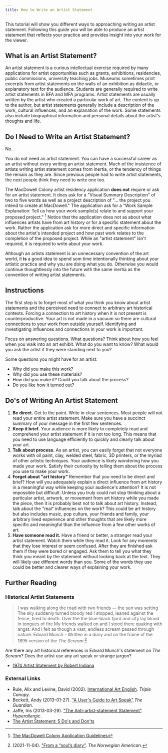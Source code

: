 ```yaml
---
title: How to Write an Artist Statement
---
```


This tutorial will show you different ways to approaching writing an artist statement. Following this guide you will be able to produce an artist statement that reflects your practice and provides insight into your work for the viewer.

## What is an Artist Statement?

An artist statement is a curious intellectual exercise required by many applications for artist opportunities such as grants, exhibitions, residencies, public commissions, university teaching jobs. Museums sometimes print excerpts from artist statements on the walls of an exhibition as didactic, or explanatory text for the audience. Students are generally required to write artist statements in BFA and MFA programs. Artist statements are usually written by the artist who created a particular work of art. The content is up to the author, but artist statements generally include a description of the work, cultural influences, and an explanation of the work. Some statements also include biographical information and personal details about the artist's thoughts and life.

## Do I Need to Write an Artist Statement?

No.

You do not need an artist statement. You can have a successful career as an artist without every writing an artist statement. Much of the insistence of artists writing artist statement comes from inertia, or the tendency of things the remain as they are. Since previous people had to write artist statements, the next people think they need to write one too.

The MacDowell Colony artist residency application **does not** require or ask for an artist statement. It does ask for a "Visual Summary Description" of two to five words as well as a project description of "... the project you intend to create at MacDowell." The application ask for a "Work Sample Explanation: Tell us how your work sample(s) relate to and support your proposed project." [^1] Notice that the application does not as about what influences artists have from art history or for a specific statement about the work. Rather the application ask for more direct and specific information about the artist's intended project and how past work relates to the completion of the proposed project. While an "artist statement" isn't required, it is required to write about your work.

Although an artists statement is an unnecessary convention of the art world, it **is** a good idea to spend som time intentionally thinking about your artistic practice and why you are doing what you do. Otherwise you would continue thoughtlessly into the future with the same inertia as the convention of writing artist statements.

###

## Instructions

The first step is to forget most of what you think you know about artist statements and the perceived need to connect to arbitrary art historical contexts. Forcing a connection to art history when it is not present is counterproductive. Your art is not made in a vacuum so there are cultural connections to your work from outside yourself. Identifying and investigating influences and connections in your work is important.

Focus on answering questions. What questions? Think about how you feel when you walk into an art exhibit. What do you want to know? What would you ask the artist if they were standing next to you?

Some questions you might have for an artist:

- Why did you make this work?
- Why did you use these materials?
- How did you make it? Could you talk about the process?
- Do you like how it turned out?

## Do's of Writing An Artist Statement

1. **Be direct.** Get to the point. Write in clear sentences. Most people will not read your entire artist statement. Make sure you have a succinct summary of your message in the first few sentences.
2. **Keep it brief.** Your audience is more likely to completely read and comprehend your artist statement if it is not too long. This means that you need to use language efficiently to quickly and clearly talk about your art.
3. **Talk about process.** As an artist, you can easily forget that not everyone works with oil paint, clay, welded steel, fabric, 3D printers, or the myriad of other artistic techniques. Your audience is likely wondering how you made your work. Satisfy their curiosity by telling them about the process you use to make your work.
4. **Forget about "art history"** Remember that you need to be direct and brief? How will you adequately explain a direct influence from art history in a meaningful way while keeping your audience's attention? It is not impossible but difficult. Unless you truly could not stop thinking about a particular artist, artwork, or movement from art history while you made the piece, then it is probably best not to talk about art history. Instead, talk about the "real" influences on the work? This could be art history but also includes music, pop culture, your friends and family, your arbitrary lived experience and other thoughts that are likely more specific and meaningful than the influence from a few other works of art.
5. **Have someone read it.** Have a friend or better, a stranger read your artist statement. Watch them while they read it. Look for any moments that they lose interest or seem confused. After they are finished ask them if they were bored or engaged. Ask them to tell you what they think you meant by the statement without looking back at the text. They will likely use different words than you. Some of the words they use could be better and clearer ways of explaining your work.

## Further Reading

### Historical Artist Statements

> I was walking along the road with two friends — the sun was setting The sky suddenly turned bloody red I stopped, leaned against the fence, tired to death. Over the the blue-black fjord and city lay blood in tongues of fire My friends walked on and I stood there quaking with angst. And I felt as though a vast, endless scream passed through nature.
> Edvard Munch - Written in a diary and on the frame of the 1895 version of the _The Scream_ [^2]

Are there any art historical references in Edvard Munch's statement on _The Scream_? Does the artist use any art speak or strange jargon?

- [1974 Artist Statement by Robert Indiana](https://www.robertindiana.com/selected-writings/highball-on-the-redball-manifest)

### External Links

- Rule, Alix and Levine, David (2002). [International Art English](https://canopycanopycanopy.com/contents/international_art_english). _Triple Canopy_.
- Beckett, Andy (2013-01-27). ["A User's Guide to Art Speak"](https://www.theguardian.com/artanddesign/2013/jan/27/users-guide-international-art-english)._The Guardian_.
- Jaffe, Iris (2013-03-29). [“The Anti-artist-statement Statement”](https://hyperallergic.com/67670/the-anti-artist-statement-statement/). _Hyperallergic_.
- [The Artist Statement: 5 Do's and Don'ts](https://www.nyfa.org/blog/the-artist-statement-5-dos-and-donts/)

[^1]: [The MacDowell Colony Application Guidelines](https://www.macdowell.org/apply/apply-for-fellowship)
[^2]: (2021-11-04). ["From a “soul’s diary”](https://www.norwegianamerican.com/from-a-souls-diary/). _The Norwegian American_.
